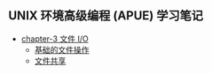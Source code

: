 ## UNIX 环境高级编程 (APUE) 学习笔记

- [chapter-3 文件 I/O](./chapter-3/readme.md)
	- [基础的文件操作](./chapter-3/basic_file_io.md)
	- [文件共享](./chapter-3/file_shared.md)

